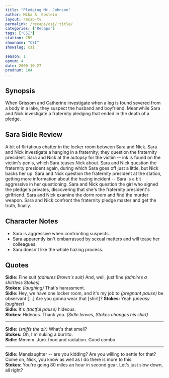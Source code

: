 ```yaml
---
title: "Pledging Mr. Johnson"
author: Mika A. Epstein
layout: recap-tv
permalink: /recaps/csi/:title/
categories: ["Recaps"]
tags: ["CSI"]
station: CBS
showname: "CSI"
showslug: csi

season: 1
epnum: 4
date: 2000-10-27
prodnum: 104  
---
```


## Synopsis

When Grissom and Catherine investigate when a leg is found severed from a body in a lake, they suspect the husband and boyfriend. Meanwhile Sara and Nick investigate a fraternity pledging that ended in the death of a pledge.

## Sara Sidle Review

A bit of flirtatious chatter in the locker room between Sara and Nick. Sara and Nick investigate a hanging in a fraternity; they question the fraternity president. Sara and Nick at the autopsy for the victim -- ink is found on the victim's penis, which Sara teases Nick about. Sara and Nick question the fraternity president again, during which Sara goes off just a little, but Nick backs her up. Sara and Nick question the fraternity president at the station, getting more information about the hazing incident -- Sara is a bit aggressive in her questioning. Sara and Nick question the girl who signed the pledge's privates, discovering that she's the fraternity president's girlfriend. Sara and Nick examine the dorm room and find the murder weapon. Sara and Nick confront the fraternity pledge master and get the truth, finally.

## Character Notes

* Sara is aggressive when confronting suspects.  
* Sara apparently isn't embarrassed by sexual matters and will tease her colleagues.  
* Sara doesn't like the whole hazing process.

## Quotes

**Sidle:** Fine suit _(admires Brown's suit)_ And, well, just fine _(admires a shirtless Stokes)_  
**Stokes:** _(laughing)_ That's harassment.  
**Sidle:** Hey, we have one locker room, and it's my job to _(pregnant pause)_ be observant [...] Are you gonna wear that [shirt]?
**Stokes:** Yeah _(uneasy laughter)_  
**Sidle:** It's _(tactful pause)_ hideous.  
**Stokes:** Hideous. Thank you. _(Sidle leaves, Stokes changes his shirt)_  

- - -

**Sidle:** _(sniffs the air)_ What's that smell?  
**Stokes:** Oh, I'm nuking a burrito.  
**Sidle:** Mmmm. Junk food and radiation. Good combo.  

- - -

**Sidle:** Manslaughter -- are you kidding? Are you willing to settle for that? Come on, Nick, you know as well as I do there is more to this.  
**Stokes:** You're going 80 miles an hour in second gear. Let's just slow down, all right?

